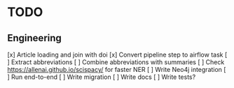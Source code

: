 # TODO

## Engineering

[x] Article loading and join with doi
[x] Convert pipeline step to airflow task
[ ] Extract abbreviations
[ ] Combine abbreviations with summaries
[ ] Check https://allenai.github.io/scispacy/ for faster NER
[ ] Write Neo4j integration
[ ] Run end-to-end
[ ] Write migration
[ ] Write docs
[ ] Write tests?